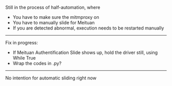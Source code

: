 Still in the process of half-automation, where

- You have to make sure the mitmproxy on
- You have to manually slide for Meituan
- If you are detected abnormal, execution needs to be restarted manually

-----------------------------------------------------------------------------------------------------------------------

Fix in progress:

- If Meituan Authentification Slide shows up, hold the driver still, using While True
- Wrap the codes in .py?

_____________________

No intention for automatic sliding right now

